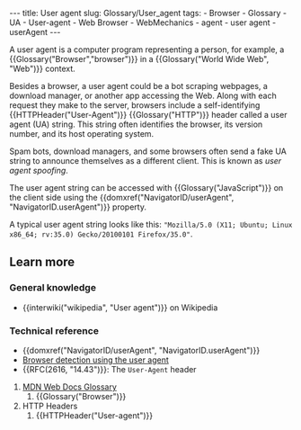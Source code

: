 --- title: User agent slug: Glossary/User_agent tags: - Browser - Glossary - UA - User-agent - Web Browser - WebMechanics - agent - user agent - userAgent ---

<span class="seoSummary">A user agent is a computer program representing a person, for example, a {{Glossary("Browser","browser")}} in a {{Glossary("World Wide Web", "Web")}} context.</span>

Besides a browser, a user agent could be a bot scraping webpages, a download manager, or another app accessing the Web. Along with each request they make to the server, browsers include a self-identifying {{HTTPHeader("User-Agent")}} {{Glossary("HTTP")}} header called a user agent (UA) string. This string often identifies the browser, its version number, and its host operating system.

<span class="objectBox objectBox-string">Spam bots, download managers, and some browsers often send a fake UA string to announce themselves as a different client. This is known as _user agent spoofing_.</span>

<span class="objectBox objectBox-string">The user agent string can be accessed with </span>{{Glossary("JavaScript")}}<span class="objectBox objectBox-string"> on the client side using the {{domxref("NavigatorID/userAgent", "NavigatorID.userAgent")}} property.</span>

A typical user agent string looks like this: <span class="objectBox objectBox-string">`"Mozilla/5.0 (X11; Ubuntu; Linux x86_64; rv:35.0) Gecko/20100101 Firefox/35.0"`. </span>

## Learn more

### General knowledge

- {{interwiki("wikipedia", "User agent")}} on Wikipedia

### Technical reference

- {{domxref("NavigatorID/userAgent", "NavigatorID.userAgent")}}
- [Browser detection using the user agent](/en-US/docs/Web/HTTP/Browser_detection_using_the_user_agent)
- {{RFC(2616, "14.43")}}: The `User-Agent` header

1.  [MDN Web Docs Glossary](/en-US/docs/Glossary)
    1.  {{Glossary("Browser")}}
2.  HTTP Headers
    1.  {{HTTPHeader("User-agent")}}
